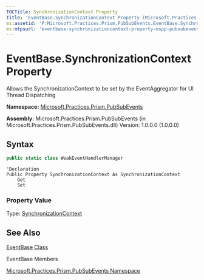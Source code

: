 ```yaml
---
TOCTitle: SynchronizationContext Property
Title: 'EventBase.SynchronizationContext Property (Microsoft.Practices.Prism.PubSubEvents)'
ms:assetid: 'P:Microsoft.Practices.Prism.PubSubEvents.EventBase.SynchronizationContext'
ms:mtpsurl: 'eventbase-synchronizationcontext-property-mspp-pubsubevents.md'
---
```



# EventBase.SynchronizationContext Property

Allows the SynchronizationContext to be set by the EventAggregator for UI Thread Dispatching

**Namespace:** [Microsoft.Practices.Prism.PubSubEvents](https://msdn.microsoft.com/en-us/library/microsoft.practices.prism.pubsubevents)

**Assembly:** Microsoft.Practices.Prism.PubSubEvents (in Microsoft.Practices.Prism.PubSubEvents.dll) Version: 1.0.0.0 (1.0.0.0)

## Syntax

```C#
public static class WeakEventHandlerManager
```

```VB
'Declaration
Public Property SynchronizationContext As SynchronizationContext
	Get
	Set
```

### Property Value

Type: [SynchronizationContext](http://msdn.microsoft.com/en-us/library/wx31754f)

## See Also

[EventBase Class](https://msdn.microsoft.com/library/microsoft.practices.prism.pubsubevents.eventbase)

EventBase Members

[Microsoft.Practices.Prism.PubSubEvents Namespace](https://msdn.microsoft.com/library/microsoft.practices.prism.pubsubevents)
